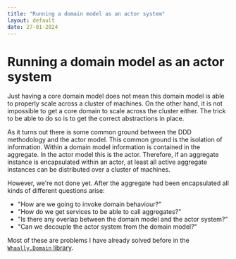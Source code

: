 ```yaml
---
title: "Running a domain model as an actor system"
layout: default
date: 27-01-2024
---
```


# Running a domain model as an actor system
Just having a core domain model does not mean this domain model is able to properly scale across a cluster of machines. On the other hand, it is not impossible to get a core domain to scale across the cluster either. The trick to be able to do so is to get the correct abstractions in place.

As it turns out there is some common ground between the DDD methodology and the actor model. This common ground is the isolation of information. Within a domain model information is contained in the aggregate. In the actor model this is the actor. Therefore, if an aggregate instance is encapsulated within an actor, at least all active aggregate instances can be distributed over a cluster of machines.

However, we're not done yet. After the aggregate had been encapsulated all kinds of different questions arise:
- "How are we going to invoke domain behaviour?"
- "How do we get services to be able to call aggregates?"
- "Is there any overlap between the domain model and the actor system?"
- "Can we decouple the actor system from the domain model?"

Most of these are problems I have already solved before in the [`Whaally.Domain` library](https://github.com/whaally/domain).